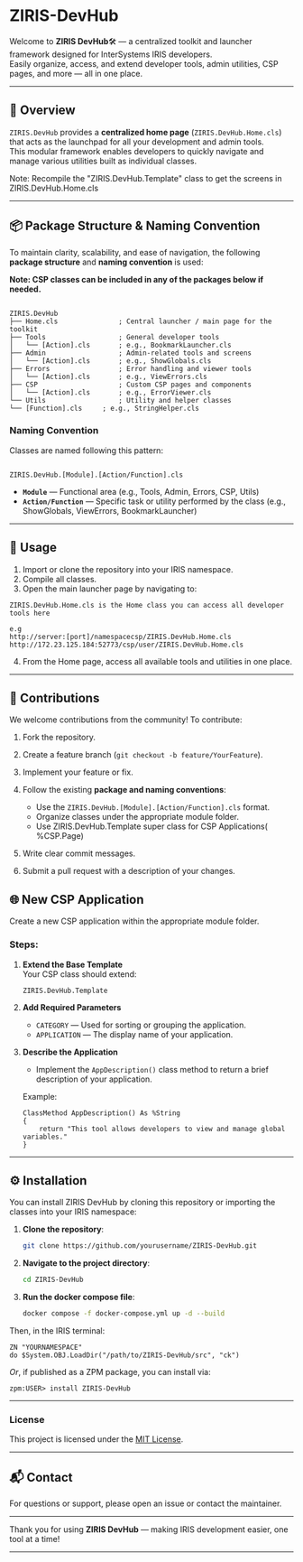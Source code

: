 # ZIRIS-DevHub
Welcome to **ZIRIS DevHub**🛠️ — a centralized toolkit and launcher framework designed for InterSystems IRIS developers.  
Easily organize, access, and extend developer tools, admin utilities, CSP pages, and more — all in one place.

---

## 🚀 Overview

`ZIRIS.DevHub` provides a **centralized home page** (`ZIRIS.DevHub.Home.cls`) that acts as the launchpad for all your development and admin tools.  
This modular framework enables developers to quickly navigate and manage various utilities built as individual classes.

Note: Recompile the "ZIRIS.DevHub.Template" class to get the screens in ZIRIS.DevHub.Home.cls

---

## 📦 Package Structure & Naming Convention

To maintain clarity, scalability, and ease of navigation, the following **package structure** and **naming convention** is used:

<b>Note: CSP classes can be included in any of the packages below if needed.</b>
```

ZIRIS.DevHub
├── Home.cls               ; Central launcher / main page for the toolkit
├── Tools                  ; General developer tools
│   └── [Action].cls       ; e.g., BookmarkLauncher.cls
├── Admin                  ; Admin-related tools and screens
│   └── [Action].cls       ; e.g., ShowGlobals.cls
├── Errors                 ; Error handling and viewer tools
│   └── [Action].cls       ; e.g., ViewErrors.cls
├── CSP                    ; Custom CSP pages and components
│   └── [Action].cls       ; e.g., ErrorViewer.cls
└── Utils                  ; Utility and helper classes
└── [Function].cls     ; e.g., StringHelper.cls

```

### Naming Convention

Classes are named following this pattern:

```

ZIRIS.DevHub.[Module].[Action/Function].cls

````

- **`Module`** — Functional area (e.g., Tools, Admin, Errors, CSP, Utils)  
- **`Action/Function`** — Specific task or utility performed by the class (e.g., ShowGlobals, ViewErrors, BookmarkLauncher)

---

## 📖 Usage

1. Import or clone the repository into your IRIS namespace.
2. Compile all classes.
3. Open the main launcher page by navigating to:

```CSP
ZIRIS.DevHub.Home.cls is the Home class you can access all developer tools here

e.g
http://server:[port]/namespacecsp/ZIRIS.DevHub.Home.cls
http://172.23.125.184:52773/csp/user/ZIRIS.DevHub.Home.cls
````

4. From the Home page, access all available tools and utilities in one place.

---

## 🤝 Contributions

We welcome contributions from the community! To contribute:

1. Fork the repository.
2. Create a feature branch (`git checkout -b feature/YourFeature`).
3. Implement your feature or fix.
4. Follow the existing **package and naming conventions**:

   * Use the `ZIRIS.DevHub.[Module].[Action/Function].cls` format.
   * Organize classes under the appropriate module folder.
   * Use ZIRIS.DevHub.Template super class for CSP Applications( %CSP.Page)
5. Write clear commit messages.
6. Submit a pull request with a description of your changes.

## 🌐 New CSP Application

Create a new CSP application within the appropriate module folder.

### Steps:

1. **Extend the Base Template**  
   Your CSP class should extend:  
   ```objectscript
   ZIRIS.DevHub.Template

2. **Add Required Parameters**

   * `CATEGORY` — Used for sorting or grouping the application.
   * `APPLICATION` — The display name of your application.

3. **Describe the Application**

   * Implement the `AppDescription()` class method to return a brief description of your application.

   Example:

   ```objectscript
   ClassMethod AppDescription() As %String
   {
       return "This tool allows developers to view and manage global variables."
   }
   ```


---

## ⚙️ Installation

You can install ZIRIS DevHub by cloning this repository or importing the classes into your IRIS namespace:
1. **Clone the repository**:
   ```bash
   git clone https://github.com/yourusername/ZIRIS-DevHub.git
2. **Navigate to the project directory**:

   ```bash
   cd ZIRIS-DevHub
   ```

3. **Run the docker compose file**:

   ```bash
   docker compose -f docker-compose.yml up -d --build
   ```

Then, in the IRIS terminal:

```objectscript
ZN "YOURNAMESPACE"
do $System.OBJ.LoadDir("/path/to/ZIRIS-DevHub/src", "ck")
```

*Or*, if published as a ZPM package, you can install via:

```objectscript
zpm:USER> install ZIRIS-DevHub
```

---

### License

This project is licensed under the [MIT License](LICENSE).

---

## 📬 Contact

For questions or support, please open an issue or contact the maintainer.

---
Thank you for using **ZIRIS DevHub** — making IRIS development easier, one tool at a time!

---
